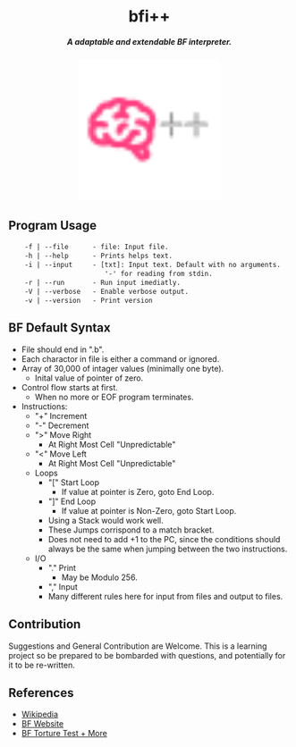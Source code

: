 <div align="center">

# bfi++
##### A adaptable and extendable BF interpreter.


<img alt="bfi++" src="img/logo.svg" width=50%></img>
</div>


## Program Usage

```
    -f | --file      - file: Input file.
    -h | --help      - Prints helps text.
    -i | --input     - [txt]: Input text. Default with no arguments.
                        '-' for reading from stdin.
    -r | --run       - Run input imediatly.
    -V | --verbose   - Enable verbose output.
    -v | --version   - Print version
```



## BF Default Syntax

- File should end in ".b".
- Each charactor in file is either a command or ignored.
    <!-- NOTE: Check for Extended Ascii Charactors? -->
- Array of 30,000 of intager values (minimally one byte).
    - Inital value of pointer of zero.
- Control flow starts at first.
    - When no more or EOF program terminates.
- Instructions:
    - "+" Increment
    - "-" Decrement
    - ">" Move Right
        - At Right Most Cell "Unpredictable"
    - "<" Move Left
        - At Right Most Cell "Unpredictable"
    - Loops
        - "[" Start Loop
            - If value at pointer is Zero, goto End Loop.
        - "]" End Loop
            - If value at pointer is Non-Zero, goto Start Loop.
        - Using a Stack would work well.
        - These Jumps corrispond to a match bracket.
        - Does not need to add +1 to the PC, since the conditions should always
          be the same when jumping between the two instructions.
    - I/O
        - "." Print
            - May be Modulo 256.
        - "," Input
        - Many different rules here for input from files and output to files.


## Contribution

Suggestions and General Contribution are Welcome. This is a learning project so
be prepared to be bombarded with questions, and potentially for it to be
re-written.

## References

- [Wikipedia](https://en.wikipedia.org/wiki/Brainfuck)
- [BF Website](https://brainfuck.org/)
- [BF Torture Test + More](https://github.com/rdebath/Brainfuck)
